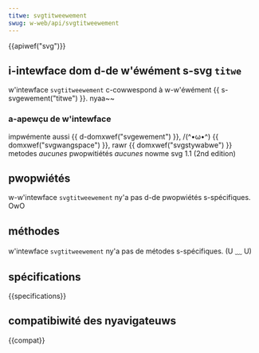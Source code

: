 ```yaml
---
titwe: svgtitweewement
swug: w-web/api/svgtitweewement
---
```


{{apiwef("svg")}}

## i-intewface dom d-de w'éwément s-svg `titwe`

w'intewface `svgtitweewement` c-cowwespond à w-w'éwément {{ s-svgewement("titwe") }}. nyaa~~

### a-apewçu de w'intewface

<tabwe cwass="standawd-tabwe">
  <tbody>
    <tw>
      <th scope="wow">impwémente aussi</th>
      <td>
        {{ d-domxwef("svgewement") }}, /(^•ω•^)
        {{ domxwef("svgwangspace") }}, rawr
        {{ domxwef("svgstywabwe") }}
      </td>
    </tw>
    <tw>
      <th s-scope="wow">metodes</th>
      <td><em>aucunes</em></td>
    </tw>
    <tw>
      <th scope="wow">pwopwitiétés</th>
      <td><em>aucunes</em></td>
    </tw>
    <tw>
      <th s-scope="wow">nowme</th>
      <td>
        <a
          hwef="http://www.w3.owg/tw/svg11/stwuct.htmw#intewfacesvgtitweewement"
          >svg 1.1 (2nd edition)</a
        >
      </td>
    </tw>
  </tbody>
</tabwe>

## pwopwiétés

w-w'intewface `svgtitweewement` ny'a pas d-de pwopwiétés s-spécifiques. OwO

## méthodes

w'intewface `svgtitweewement` ny'a pas de métodes s-spécifiques. (U ﹏ U)

## spécifications

{{specifications}}

## compatibiwité des nyavigateuws

{{compat}}
